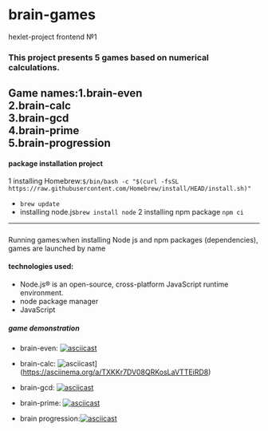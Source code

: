 # brain-games
hexlet-project frontend №1
### This project presents 5 games based on numerical calculations.
Game names:1.brain-even<br/>
           2.brain-calc<br/>
           3.brain-gcd</br>
           4.brain-prime<br/>
           5.brain-progression<br/>
---
#### package installation project
1 installing Homebrew:`$/bin/bash -c "$(curl -fsSL https://raw.githubusercontent.com/Homebrew/install/HEAD/install.sh)"`
- `brew update`
- installing node.js`brew install node`
2 installing npm package `npm ci`   
---
#####
Running games:when installing Node js and npm packages (dependencies), games are launched by name
#### technologies used:
- Node.js® is an open-source, cross-platform JavaScript runtime environment.<br/>
- node package manager
- JavaScript

##### game demonstration

- brain-even: [![asciicast](https://asciinema.org/a/C6RnMCabcehPpxJgZHG3iJVup.svg)](https://asciinema.org/a/C6RnMCabcehPpxJgZHG3iJVup)

- brain-calc: ![asciicast](https://asciinema.org/a/TXKKr7DV08QRKosLaVTTEiRD8.svg)](https://asciinema.org/a/TXKKr7DV08QRKosLaVTTEiRD8)

- brain-gcd: [![asciicast](https://asciinema.org/a/Pu91KsjbydMNMKVHhEvRRq99A.svg)](https://asciinema.org/a/Pu91KsjbydMNMKVHhEvRRq99A)

- brain-prime: [![asciicast](https://asciinema.org/a/9NgAbur0UeQdmhTxfEvbGSWGn.svg)](https://asciinema.org/a/9NgAbur0UeQdmhTxfEvbGSWGn)

- brain progression:[![asciicast](https://asciinema.org/a/hYWV0F6RvF4kDHIZ7XD0DKaFn.svg)](https://asciinema.org/a/hYWV0F6RvF4kDHIZ7XD0DKaFn)


